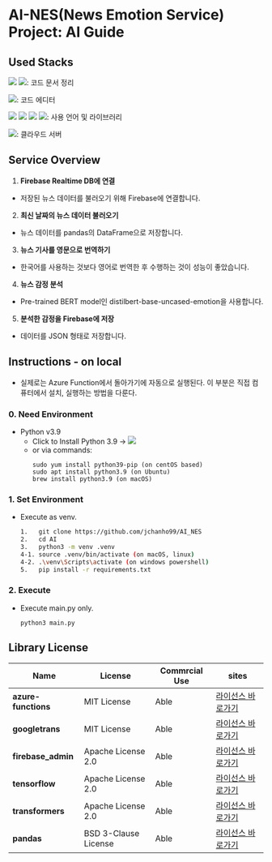 # AI-NES(News Emotion Service) Project: AI Guide


## Used Stacks
<img src="https://img.shields.io/badge/github-181717?style=for-the-badge&logo=github&logoColor=white"> <img src="https://img.shields.io/badge/notion-000000?style=for-the-badge&logo=notion&logoColor=white">: 코드 문서 정리

<img src="https://img.shields.io/badge/VScode-007ACC?style=for-the-badge&logo=visualstudiocode&logoColor=white">: 코드 에디터

<img src="https://img.shields.io/badge/Python-3776AB.svg?&style=for-the-badge&logo=Python&logoColor=white"> <img src="https://img.shields.io/badge/pandas-3776AB?style=for-the-badge&logo=pandas&logoColor=white"> <img src="https://img.shields.io/badge/Tensorflow-FF8C00?style=for-the-badge&logo=Tensorflow&logoColor=white">  <img src="https://img.shields.io/badge/scikit--learn-FF8C00?style=for-the-badge&logo=scikit-learn&logoColor=white">: 사용 언어 및 라이브러리

<img src="https://img.shields.io/badge/azure-61DAFB?style=for-the-badge&logo=azure&logoColor=white">: 클라우드 서버


## Service Overview
1. **Firebase Realtime DB에 연결**
  - 저장된 뉴스 데이터를 불러오기 위해 Firebase에 연결합니다.
2. **최신 날짜의 뉴스 데이터 불러오기**
  - 뉴스 데이터를 pandas의 DataFrame으로 저장합니다.
3. **뉴스 기사를 영문으로 번역하기**
  - 한국어를 사용하는 것보다 영어로 번역한 후 수행하는 것이 성능이 좋았습니다.
4. **뉴스 감정 분석**
  - Pre-trained BERT model인 distilbert-base-uncased-emotion을 사용합니다.
5. **분석한 감정을 Firebase에 저장**
  - 데이터를 JSON 형태로 저장합니다.


## Instructions - on local
- 실제로는 Azure Function에서 돌아가기에 자동으로 실행된다. 이 부분은 직접 컴퓨터에서 설치, 실행하는 방법을 다룬다.
### 0. Need Environment
- Python v3.9
  - Click to Install Python 3.9 -> <a src=https://www.python.org/downloads/release/python-3918><img src="https://img.shields.io/badge/Python-3776AB.svg?&style=for-the-badge&logo=Python&logoColor=white"></a>
  - or via commands:
    ```
    sudo yum install python39-pip (on centOS based)
    sudo apt install python3.9 (on Ubuntu)
    brew install python3.9 (on macOS)
    ```
### 1. Set Environment
- Execute as venv.
  ```bash
  1.   git clone https://github.com/jchanho99/AI_NES
  2.   cd AI
  3.   python3 -m venv .venv
  4-1. source .venv/bin/activate (on macOS, linux)
  4-2. .\venv\Scripts\activate (on windows powershell)
  5.   pip install -r requirements.txt
  ```
### 2. Execute 
- Execute main.py only.
  ```
  python3 main.py
  ```

## Library License
Name | License | Commrcial Use | sites
--- | --- | --- | --- |
**azure-functions** | MIT License | Able | [라이선스 바로가기](https://github.com/Azure/azure-functions-python-library/blob/dev/LICENSE)
**googletrans** | MIT License | Able | [라이선스 바로가기](https://github.com/ssut/py-googletrans/blob/master/LICENSE)
**firebase_admin** | Apache License 2.0 | Able | [라이선스 바로가기](https://github.com/firebase/firebase-admin-python/blob/master/LICENSE)
**tensorflow** | Apache License 2.0 | Able | [라이선스 바로가기](https://github.com/tensorflow/tensorflow/blob/master/LICENSE)
**transformers** | Apache License 2.0 | Able | [라이선스 바로가기](https://github.com/huggingface/transformers/blob/main/LICENSE)
**pandas** | BSD 3-Clause License | Able | [라이선스 바로가기](https://github.com/pandas-dev/pandas/blob/main/LICENSE)
